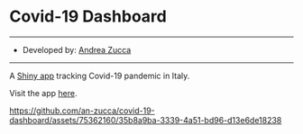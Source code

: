 # Covid-19 Dashboard

---

- Developed by: [Andrea Zucca](https://www.linkedin.com/in/andrea-zucca-62b6a6174/)

---

A [Shiny app](https://shiny.posit.co/) tracking Covid-19 pandemic in Italy.

Visit the app [here](https://andreazucca.shinyapps.io/Covid19Dashboard/).

https://github.com/an-zucca/covid-19-dashboard/assets/75362160/35b8a9ba-3339-4a51-bd96-d13e6de18238
